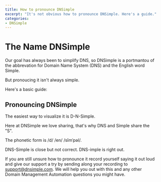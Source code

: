 ```yaml
---
title: How to pronounce DNSimple
excerpt: "It's not obvious how to pronounce DNSimple. Here's a guide."
categories:
- DNSimple
---
```


# The Name DNSimple

Our goal has always been to simplify DNS, so DNSimple is a portmantou of the abbrevation for Domain Name System (DNS) and the English word Simple.

But pronoucing it isn't always simple.

Here's a basic guide:

## Pronouncing DNSimple

The easiest way to visualize it is D-N-Simple.

Here at DNSimple we love sharing, that's why DNS and Simple share the "S".

The phonetic form is /d/ /en/ /sĭmˈpəl/.

DNS-Simple is close but not correct.
DNS-imple is right out.

If you are still unsure how to pronounce it record yourself saying it out loud and give our support a try by sending along your recording to support@dnsimple.com. We will help you out with this and any other Domain Management Automation questions you might have.
